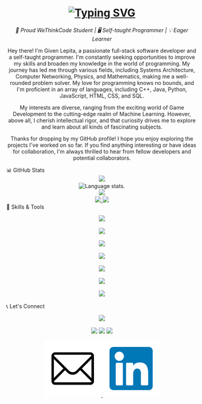 <div align="center">
  <h1>
    <a href="https://git.io/typing-svg"><img src="https://readme-typing-svg.herokuapp.com?font=Fira+Code&pause=1000&width=435&lines=Hello%2C+I'm+Given+Lepita.+" alt="Typing SVG" /></a>
  </h1>
</div>
<p align="center">
  <em>🧠 Proud WeThinkCode Student | 🖥️ Self-taught Programmer | 💡 Eager Learner</em>
</p>
<p align="center">
  Hey there! I'm Given Lepita, a passionate full-stack software developer and a self-taught programmer. I'm constantly seeking opportunities to improve my skills and broaden my knowledge in the world of programming. My journey has led me through various fields, including Systems Architecture, Computer Networking, Physics, and Mathematics, making me a well-rounded problem solver. My love for programming knows no bounds, and I'm proficient in an array of languages, including C++, Java, Python, JavaScript, HTML, CSS, and SQL.
</p>
<p align="center">
  My interests are diverse, ranging from the exciting world of Game Development to the cutting-edge realm of Machine Learning. However, above all, I cherish intellectual rigor, and that curiosity drives me to explore and learn about all kinds of fascinating subjects.
</p>
<p align="center">
  Thanks for dropping by my GitHub profile! I hope you enjoy exploring the projects I've worked on so far. If you find anything interesting or have ideas for collaboration, I'm always thrilled to hear from fellow developers and potential collaborators.
</p>
📊 GitHub Stats
<div align="center">
  <a href="https://github.com/ghettocole">
    <img src="https://github-profile-summary-cards.vercel.app/api/cards/profile-details?username=ghettocole&theme=slateorange" />
  </a>
</div>
<div align="center">
  <img src="https://github-readme-stats.vercel.app/api/top-langs/?username=ghettocole&langs_count=8&theme=great-gatsby" alt="Language stats.">
</div>
<div align="center">
  <a href="https://github.com/ghettocole">
    <img src="https://github-readme-streak-stats.herokuapp.com/?user=ghettocole&theme=rising-sun&hide_border=true&exclude_days=Sun" />
  </a>
</div>
<div align="center">
  <a href="https://github.com/ghettocole">
    <img src="http://github-profile-summary-cards.vercel.app/api/cards/stats?username=ghettocole&theme=slateorange" />
    <img src="http://github-profile-summary-cards.vercel.app/api/cards/most-commit-language?username=ghettocole&theme=slateorange" />
  </a>
</div>
🚀 Skills & Tools
<div align="center">
  <p align="center">
    <img src="https://media.giphy.com/media/QssGEmpkyEOhBCb7e1/giphy.gif" width="200"/>
  </p>
</div>
<div align="center">
  <p align="center">
    <img src="https://img.shields.io/badge/Languages:-orange" />
  </p>
</div>
<div align="center">
  <p align="center">
    <a href="https://github.com/ghettocole?tab=repositories">
      <img src="https://skillicons.dev/icons?i=cs,cpp,java,py,css,html,js,react,flutter,go&perline=5" />
    </a>
  </p>
</div>
<div align="center">
  <p align="center">
    <img src="https://img.shields.io/badge/Development:-orange" />
  </p>
</div>
<div align="center">
  <p align="center">
    <a href="https://github.com/ghettocole?tab=repositories">
      <img src="https://skillicons.dev/icons?i=git,visualstudio,vscode,idea,docker,pycharm,vim,maven,bash,figma&perline=3" /> 
    </a>
  </p>
</div>
<div align="center">
  <p align="center">
    <img src="https://img.shields.io/badge/Frameworks:-orange" />
  </p>
</div>
<div align="center">
  <p align="center">
    <a href="https://github.com/ghettocole?tab=repositories">
      <img src="https://skillicons.dev/icons?i=django,flask,flutter,selenium,tensorflow" /> 
    </a>
  </p>
</div>
📞 Let's Connect
<div align="center">
  <p align="center">
  <a href="https://github.com/ghettocole">
    <img src="https://img.shields.io/badge/Socialmedia:-orange" />
  </a>
</p>
</div>


<div align="center">
  <p align="center">
  <div> 
    <a href="https://www.linkedin.com/in/given-lepita/" target="_blank"><img src="https://img.shields.io/badge/-LinkedIn-%230077B5?style=for-the-badge&logo=linkedin&logoColor=white" target="_blank"></a> 
    <a href="https://instagram.com/given_lepita" target="_blank"><img src="https://img.shields.io/badge/-Instagram-%23E4405F?style=for-the-badge&logo=instagram&logoColor=white" target="_blank"></a>
    <a href = "mailto:givenlepita@gmail.com"><img src="https://img.shields.io/badge/-Gmail-%23333?style=for-the-badge&logo=gmail&logoColor=red" target="_blank"></a> 
  </div>
  </p>
</div>

<p align="center">
    <a href="mailto:givenlepita@gmail.com">
        <img src="Email.png" alt="Email">
    </a>
    <a href="https://www.linkedin.com/in/given-lepita/">
        <img src="LinkedIn.png" alt="LinkedIn">
    </a>
</p>
